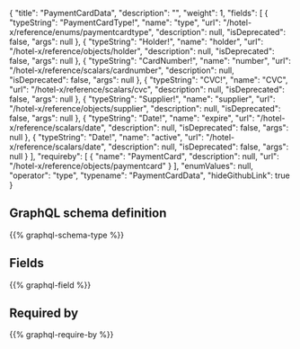 {
  "title": "PaymentCardData",
  "description": "",
  "weight": 1,
  "fields": [
    {
      "typeString": "PaymentCardType!",
      "name": "type",
      "url": "/hotel-x/reference/enums/paymentcardtype",
      "description": null,
      "isDeprecated": false,
      "args": null
    },
    {
      "typeString": "Holder!",
      "name": "holder",
      "url": "/hotel-x/reference/objects/holder",
      "description": null,
      "isDeprecated": false,
      "args": null
    },
    {
      "typeString": "CardNumber!",
      "name": "number",
      "url": "/hotel-x/reference/scalars/cardnumber",
      "description": null,
      "isDeprecated": false,
      "args": null
    },
    {
      "typeString": "CVC!",
      "name": "CVC",
      "url": "/hotel-x/reference/scalars/cvc",
      "description": null,
      "isDeprecated": false,
      "args": null
    },
    {
      "typeString": "Supplier!",
      "name": "supplier",
      "url": "/hotel-x/reference/objects/supplier",
      "description": null,
      "isDeprecated": false,
      "args": null
    },
    {
      "typeString": "Date!",
      "name": "expire",
      "url": "/hotel-x/reference/scalars/date",
      "description": null,
      "isDeprecated": false,
      "args": null
    },
    {
      "typeString": "Date!",
      "name": "active",
      "url": "/hotel-x/reference/scalars/date",
      "description": null,
      "isDeprecated": false,
      "args": null
    }
  ],
  "requireby": [
    {
      "name": "PaymentCard",
      "description": null,
      "url": "/hotel-x/reference/objects/paymentcard"
    }
  ],
  "enumValues": null,
  "operator": "type",
  "typename": "PaymentCardData",
  "hideGithubLink": true
}
## GraphQL schema definition

{{% graphql-schema-type %}}

## Fields

{{% graphql-field %}}

## Required by

{{% graphql-require-by %}}
